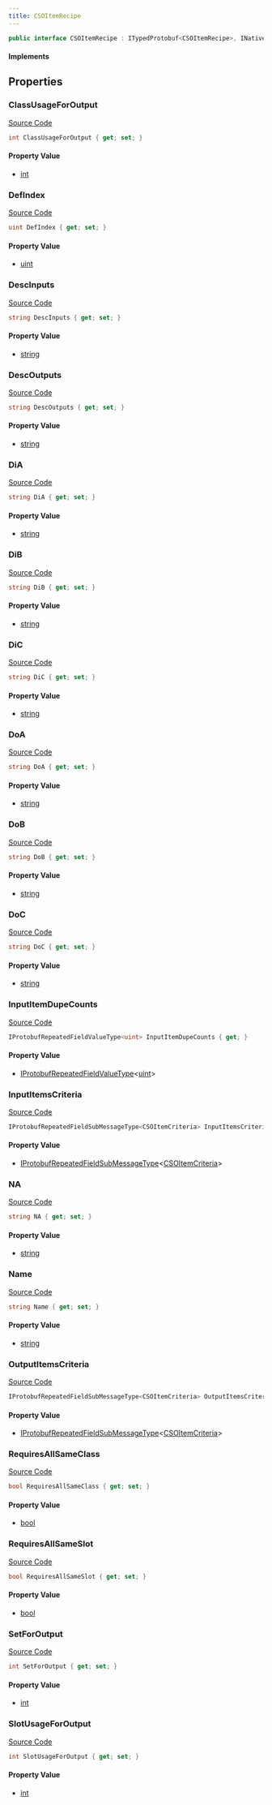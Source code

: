 ```yaml
---
title: CSOItemRecipe
---
```


```csharp
public interface CSOItemRecipe : ITypedProtobuf<CSOItemRecipe>, INativeHandle
```

#### Implements

## Properties

### ClassUsageForOutput

[Source Code](https://github.com/swiftly-solution/swiftlys2/blob/beta/managed/src/SwiftlyS2.Generated/Protobufs/Interfaces/CSOItemRecipe.cs#L52)

```csharp
int ClassUsageForOutput { get; set; }
```

#### Property Value

- [int](https://learn.microsoft.com/dotnet/api/system.int32)

### DefIndex

[Source Code](https://github.com/swiftly-solution/swiftlys2/blob/beta/managed/src/SwiftlyS2.Generated/Protobufs/Interfaces/CSOItemRecipe.cs#L13)

```csharp
uint DefIndex { get; set; }
```

#### Property Value

- [uint](https://learn.microsoft.com/dotnet/api/system.uint32)

### DescInputs

[Source Code](https://github.com/swiftly-solution/swiftlys2/blob/beta/managed/src/SwiftlyS2.Generated/Protobufs/Interfaces/CSOItemRecipe.cs#L22)

```csharp
string DescInputs { get; set; }
```

#### Property Value

- [string](https://learn.microsoft.com/dotnet/api/system.string)

### DescOutputs

[Source Code](https://github.com/swiftly-solution/swiftlys2/blob/beta/managed/src/SwiftlyS2.Generated/Protobufs/Interfaces/CSOItemRecipe.cs#L25)

```csharp
string DescOutputs { get; set; }
```

#### Property Value

- [string](https://learn.microsoft.com/dotnet/api/system.string)

### DiA

[Source Code](https://github.com/swiftly-solution/swiftlys2/blob/beta/managed/src/SwiftlyS2.Generated/Protobufs/Interfaces/CSOItemRecipe.cs#L28)

```csharp
string DiA { get; set; }
```

#### Property Value

- [string](https://learn.microsoft.com/dotnet/api/system.string)

### DiB

[Source Code](https://github.com/swiftly-solution/swiftlys2/blob/beta/managed/src/SwiftlyS2.Generated/Protobufs/Interfaces/CSOItemRecipe.cs#L31)

```csharp
string DiB { get; set; }
```

#### Property Value

- [string](https://learn.microsoft.com/dotnet/api/system.string)

### DiC

[Source Code](https://github.com/swiftly-solution/swiftlys2/blob/beta/managed/src/SwiftlyS2.Generated/Protobufs/Interfaces/CSOItemRecipe.cs#L34)

```csharp
string DiC { get; set; }
```

#### Property Value

- [string](https://learn.microsoft.com/dotnet/api/system.string)

### DoA

[Source Code](https://github.com/swiftly-solution/swiftlys2/blob/beta/managed/src/SwiftlyS2.Generated/Protobufs/Interfaces/CSOItemRecipe.cs#L37)

```csharp
string DoA { get; set; }
```

#### Property Value

- [string](https://learn.microsoft.com/dotnet/api/system.string)

### DoB

[Source Code](https://github.com/swiftly-solution/swiftlys2/blob/beta/managed/src/SwiftlyS2.Generated/Protobufs/Interfaces/CSOItemRecipe.cs#L40)

```csharp
string DoB { get; set; }
```

#### Property Value

- [string](https://learn.microsoft.com/dotnet/api/system.string)

### DoC

[Source Code](https://github.com/swiftly-solution/swiftlys2/blob/beta/managed/src/SwiftlyS2.Generated/Protobufs/Interfaces/CSOItemRecipe.cs#L43)

```csharp
string DoC { get; set; }
```

#### Property Value

- [string](https://learn.microsoft.com/dotnet/api/system.string)

### InputItemDupeCounts

[Source Code](https://github.com/swiftly-solution/swiftlys2/blob/beta/managed/src/SwiftlyS2.Generated/Protobufs/Interfaces/CSOItemRecipe.cs#L67)

```csharp
IProtobufRepeatedFieldValueType<uint> InputItemDupeCounts { get; }
```

#### Property Value

- [IProtobufRepeatedFieldValueType](/docs/api/shared/netmessages/iprotobufrepeatedfieldvaluetype-1)<[uint](https://learn.microsoft.com/dotnet/api/system.uint32)>

### InputItemsCriteria

[Source Code](https://github.com/swiftly-solution/swiftlys2/blob/beta/managed/src/SwiftlyS2.Generated/Protobufs/Interfaces/CSOItemRecipe.cs#L61)

```csharp
IProtobufRepeatedFieldSubMessageType<CSOItemCriteria> InputItemsCriteria { get; }
```

#### Property Value

- [IProtobufRepeatedFieldSubMessageType](/docs/api/shared/netmessages/iprotobufrepeatedfieldsubmessagetype-1)<[CSOItemCriteria](/docs/api/shared/protobufdefinitions/csoitemcriteria)>

### NA

[Source Code](https://github.com/swiftly-solution/swiftlys2/blob/beta/managed/src/SwiftlyS2.Generated/Protobufs/Interfaces/CSOItemRecipe.cs#L19)

```csharp
string NA { get; set; }
```

#### Property Value

- [string](https://learn.microsoft.com/dotnet/api/system.string)

### Name

[Source Code](https://github.com/swiftly-solution/swiftlys2/blob/beta/managed/src/SwiftlyS2.Generated/Protobufs/Interfaces/CSOItemRecipe.cs#L16)

```csharp
string Name { get; set; }
```

#### Property Value

- [string](https://learn.microsoft.com/dotnet/api/system.string)

### OutputItemsCriteria

[Source Code](https://github.com/swiftly-solution/swiftlys2/blob/beta/managed/src/SwiftlyS2.Generated/Protobufs/Interfaces/CSOItemRecipe.cs#L64)

```csharp
IProtobufRepeatedFieldSubMessageType<CSOItemCriteria> OutputItemsCriteria { get; }
```

#### Property Value

- [IProtobufRepeatedFieldSubMessageType](/docs/api/shared/netmessages/iprotobufrepeatedfieldsubmessagetype-1)<[CSOItemCriteria](/docs/api/shared/protobufdefinitions/csoitemcriteria)>

### RequiresAllSameClass

[Source Code](https://github.com/swiftly-solution/swiftlys2/blob/beta/managed/src/SwiftlyS2.Generated/Protobufs/Interfaces/CSOItemRecipe.cs#L46)

```csharp
bool RequiresAllSameClass { get; set; }
```

#### Property Value

- [bool](https://learn.microsoft.com/dotnet/api/system.boolean)

### RequiresAllSameSlot

[Source Code](https://github.com/swiftly-solution/swiftlys2/blob/beta/managed/src/SwiftlyS2.Generated/Protobufs/Interfaces/CSOItemRecipe.cs#L49)

```csharp
bool RequiresAllSameSlot { get; set; }
```

#### Property Value

- [bool](https://learn.microsoft.com/dotnet/api/system.boolean)

### SetForOutput

[Source Code](https://github.com/swiftly-solution/swiftlys2/blob/beta/managed/src/SwiftlyS2.Generated/Protobufs/Interfaces/CSOItemRecipe.cs#L58)

```csharp
int SetForOutput { get; set; }
```

#### Property Value

- [int](https://learn.microsoft.com/dotnet/api/system.int32)

### SlotUsageForOutput

[Source Code](https://github.com/swiftly-solution/swiftlys2/blob/beta/managed/src/SwiftlyS2.Generated/Protobufs/Interfaces/CSOItemRecipe.cs#L55)

```csharp
int SlotUsageForOutput { get; set; }
```

#### Property Value

- [int](https://learn.microsoft.com/dotnet/api/system.int32)

